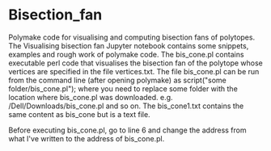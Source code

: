 # Bisection_fan
Polymake code for visualising and computing bisection fans of polytopes. The Visualising bisection fan Jupyter notebook contains some snippets, examples and rough work of polymake code. The bis_cone.pl contains executable perl code that visualises the bisection fan of the polytope whose vertices are specified in the file vertices.txt. The file bis_cone.pl can be run from the command line (after opening polymake) as script("some folder/bis_cone.pl"); where you need to replace some folder with the location where bis_cone.pl was downloaded. e.g. /Dell/Downloads/bis_cone.pl and so on. The bis_cone1.txt contains the same content as bis_cone but is a text file. 

Before executing bis_cone.pl, go to line 6 and change the address from what I've written to the address of bis_cone.pl. 
